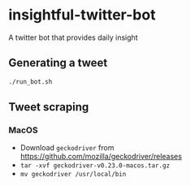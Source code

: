 # insightful-twitter-bot
A twitter bot that provides daily insight

## Generating a tweet
```bash
./run_bot.sh
```


## Tweet scraping

### MacOS
- Download `geckodriver` from https://github.com/mozilla/geckodriver/releases
- `tar -xvf geckodriver-v0.23.0-macos.tar.gz`
- `mv geckodriver /usr/local/bin`